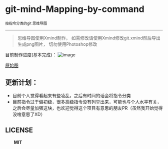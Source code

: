 # git-mind-Mapping-by-command
<small> 按指令分类的git 思维导图</small>
<hr/>

> 思维导图使用Xmind制作，
> 如需修改请使用Xmind修改git.xmind然后导出生成png图片，
> 切勿使用Photoshop修改


目前制作进度(基本完成)：
![image](https://github.com/Kuri-su/git-mind-Mapping-by-command/blob/master/git.png "showPNG")<br/>

[原始图](https://raw.githubusercontent.com/Kuri-su/git-mind-Mapping-by-command/master/git.png "pic" )

## 更新计划：
* 目前个人觉得看起来有些凌乱，之后有时间的话会将指令分类
* 目前指令过于偏初级，很多高级指令没有列举出来，可能也与个人水平有关，之后会尽量加强这块，也欢迎觉得这个项目有意思的朋友PR（虽然我开始觉得没啥意思了XD）

## LICENSE
&nbsp;&nbsp;&nbsp;&nbsp;&nbsp;&nbsp;&nbsp;<b>MIT</b>
